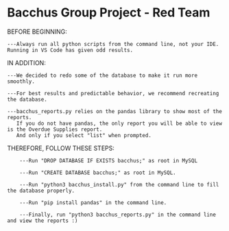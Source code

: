 # Bacchus Group Project - Red Team

BEFORE BEGINNING:
    
    ---Always run all python scripts from the command line, not your IDE.  Running in VS Code has given odd results.
    
IN ADDITION:
    
    ---We decided to redo some of the database to make it run more smoothly.

    ---For best results and predictable behavior, we recommend recreating the database.

    ---bacchus_reports.py relies on the pandas library to show most of the reports.
       If you do not have pandas, the only report you will be able to view is the Overdue Supplies report.
       And only if you select "list" when prompted.
    
THEREFORE, FOLLOW THESE STEPS:

        ---Run "DROP DATABASE IF EXISTS bacchus;" as root in MySQL

        ---Run "CREATE DATABASE bacchus;" as root in MySQL.

        ---Run "python3 bacchus_install.py" from the command line to fill the database properly.

        ---Run "pip install pandas" in the command line.

        ---Finally, run "python3 bacchus_reports.py" in the command line and view the reports :)